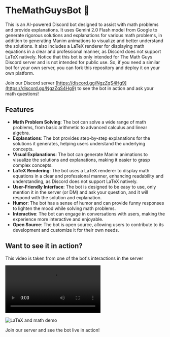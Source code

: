 # TheMathGuysBot 🤖
This is an AI-powered Discord bot designed to assist with math problems and provide explanations. It uses Gemini 2.0 Flash model from Google to generate rigorous solutions and explanations for various math problems, in addition to generating Manim animations to visualize and better understand the solutions. It also includes a LaTeX renderer for displaying math equations in a clear and professional manner, as Discord does not support LaTeX natively. Notice that this bot is only intended for The Math Guys Discord server and is not intended for public use. So, if you need a similar bot for your own server, you can fork this repository and deploy it on your own platform.

Join our Discord server [https://discord.gg/NgzZqS4Hg9](https://discord.gg/NgzZqS4Hg9) to see the bot in action and ask your math questions!

## Features
- **Math Problem Solving**: The bot can solve a wide range of math problems, from basic arithmetic to advanced calculus and linear algebra.
- **Explanations**: The bot provides step-by-step explanations for the solutions it generates, helping users understand the underlying concepts.
- **Visual Explanations**: The bot can generate Manim animations to visualize the solutions and explanations, making it easier to grasp complex concepts.
- **LaTeX Rendering**: The bot uses a LaTeX renderer to display math equations in a clear and professional manner, enhancing readability and understanding, as Discord does not support LaTeX natively.
- **User-Friendly Interface**: The bot is designed to be easy to use, only mention it in the server (or DM) and ask your question, and it will respond with the solution and explanation.
- **Humor**: The bot has a sense of humor and can provide funny responses to lighten the mood while solving math problems.
- **Interactive**: The bot can engage in conversations with users, making the experience more interactive and enjoyable.
- **Open Source**: The bot is open source, allowing users to contribute to its development and customize it for their own needs.

## Want to see it in action?
This video is taken from one of the bot's interactions in the server

![Manim demo](https://raw.githubusercontent.com/MathItYT/tmg-bot/refs/heads/master/assets/manim-demo.mp4)

![LaTeX and math demo](https://raw.githubusercontent.com/MathItYT/tmg-bot/refs/heads/master/assets/latex-math-demo.png)

Join our server and see the bot live in action!

